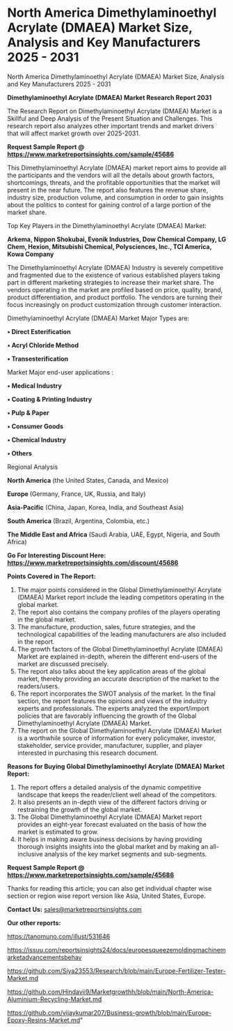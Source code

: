 # North America Dimethylaminoethyl Acrylate (DMAEA) Market Size, Analysis and Key Manufacturers 2025 - 2031
 North America Dimethylaminoethyl Acrylate (DMAEA) Market Size, Analysis and Key Manufacturers 2025 - 2031

<strong>Dimethylaminoethyl Acrylate (DMAEA) Market Research Report 2031</strong>

The Research Report on Dimethylaminoethyl Acrylate (DMAEA) Market is a Skillful and Deep Analysis of the Present Situation and Challenges. This research report also analyzes other important trends and market drivers that will affect market growth over 2025-2031.

<strong>Request Sample Report @ <a href=https://www.marketreportsinsights.com/sample/45686>https://www.marketreportsinsights.com/sample/45686</a></strong>

This Dimethylaminoethyl Acrylate (DMAEA) market report aims to provide all the participants and the vendors will all the details about growth factors, shortcomings, threats, and the profitable opportunities that the market will present in the near future. The report also features the revenue share, industry size, production volume, and consumption in order to gain insights about the politics to contest for gaining control of a large portion of the market share.

Top Key Players in the Dimethylaminoethyl Acrylate (DMAEA) Market:

<strong>Arkema, Nippon Shokubai, Evonik Industries, Dow Chemical Company, LG Chem, Hexion, Mitsubishi Chemical, Polysciences, Inc., TCI America, Kowa Company</strong>

The Dimethylaminoethyl Acrylate (DMAEA) Industry is severely competitive and fragmented due to the existence of various established players taking part in different marketing strategies to increase their market share. The vendors operating in the market are profiled based on price, quality, brand, product differentiation, and product portfolio. The vendors are turning their focus increasingly on product customization through customer interaction.

Dimethylaminoethyl Acrylate (DMAEA) Market Major Types are:

<strong>•  Direct Esterification

•  Acryl Chloride Method

•  Transesterification</strong>

Market Major end-user applications :

<strong>•  Medical Industry

•  Coating & Printing Industry

•  Pulp & Paper

•  Consumer Goods

•  Chemical Industry

•  Others</strong>

Regional Analysis

</u><strong><b>North America</b></strong> (the United States, Canada, and Mexico)

<strong><b>Europe </b></strong>(Germany, France, UK, Russia, and Italy)

<strong><b>Asia-Pacific</b></strong> (China, Japan, Korea, India, and Southeast Asia)

<strong><b>South America</b></strong> (Brazil, Argentina, Colombia, etc.)

<strong><b>The Middle East and Africa</b></strong> (Saudi Arabia, UAE, Egypt, Nigeria, and South Africa)

<strong>Go For Interesting Discount Here: <a href=https://www.marketreportsinsights.com/discount/45686>https://www.marketreportsinsights.com/discount/45686</a></strong>

<strong>Points Covered in The Report:</strong>
<ol>
  <li>The major points considered in the Global Dimethylaminoethyl Acrylate (DMAEA) Market report include the leading competitors operating in the global market.</li>
  <li>The report also contains the company profiles of the players operating in the global market.</li>
  <li>The manufacture, production, sales, future strategies, and the technological capabilities of the leading manufacturers are also included in the report.</li>
  <li>The growth factors of the Global Dimethylaminoethyl Acrylate (DMAEA) Market are explained in-depth, wherein the different end-users of the market are discussed precisely.</li>
  <li>The report also talks about the key application areas of the global market, thereby providing an accurate description of the market to the readers/users.</li>
  <li>The report incorporates the SWOT analysis of the market. In the final section, the report features the opinions and views of the industry experts and professionals. The experts analyzed the export/import policies that are favorably influencing the growth of the Global Dimethylaminoethyl Acrylate (DMAEA) Market.</li>
  <li>The report on the Global Dimethylaminoethyl Acrylate (DMAEA) Market is a worthwhile source of information for every policymaker, investor, stakeholder, service provider, manufacturer, supplier, and player interested in purchasing this research document.</li>
</ol>
<strong>Reasons for Buying Global Dimethylaminoethyl Acrylate (DMAEA) Market Report:</strong>

<ol>
  <li>The report offers a detailed analysis of the dynamic competitive landscape that keeps the reader/client well ahead of the competitors.</li>
  <li>It also presents an in-depth view of the different factors driving or restraining the growth of the global market.</li>
  <li>The Global Dimethylaminoethyl Acrylate (DMAEA) Market report provides an eight-year forecast evaluated on the basis of how the market is estimated to grow.</li>
  <li>It helps in making aware business decisions by having providing thorough insights insights into the global market and by making an all-inclusive analysis of the key market segments and sub-segments.</li>
</ol>
<strong>Request Sample Report @ <a href=https://www.marketreportsinsights.com/sample/45686>https://www.marketreportsinsights.com/sample/45686</a></strong>


Thanks for reading this article; you can also get individual chapter wise section or region wise report version like Asia, United States, Europe.

<strong>Contact Us:</strong>
sales@marketreportsinsights.com

<strong>Our other reports:</strong>

<a href=https://tanomuno.com/illust/531646>https://tanomuno.com/illust/531646</a>

<a href=https://issuu.com/reportsinsights24/docs/europesqueezemoldingmachinemarketadvancementsbehav>https://issuu.com/reportsinsights24/docs/europesqueezemoldingmachinemarketadvancementsbehav</a>

<a href=https://github.com/Siya23553/Research/blob/main/Europe-Fertilizer-Tester-Market.md>https://github.com/Siya23553/Research/blob/main/Europe-Fertilizer-Tester-Market.md</a>

<a href=https://github.com/Hindavii9/Marketgrowthh/blob/main/North-America-Aluminium-Recycling-Market.md>https://github.com/Hindavii9/Marketgrowthh/blob/main/North-America-Aluminium-Recycling-Market.md</a>

<a href=https://github.com/vijaykumar207/Business-growth/blob/main/Europe-Epoxy-Resins-Market.md>https://github.com/vijaykumar207/Business-growth/blob/main/Europe-Epoxy-Resins-Market.md</a>"
